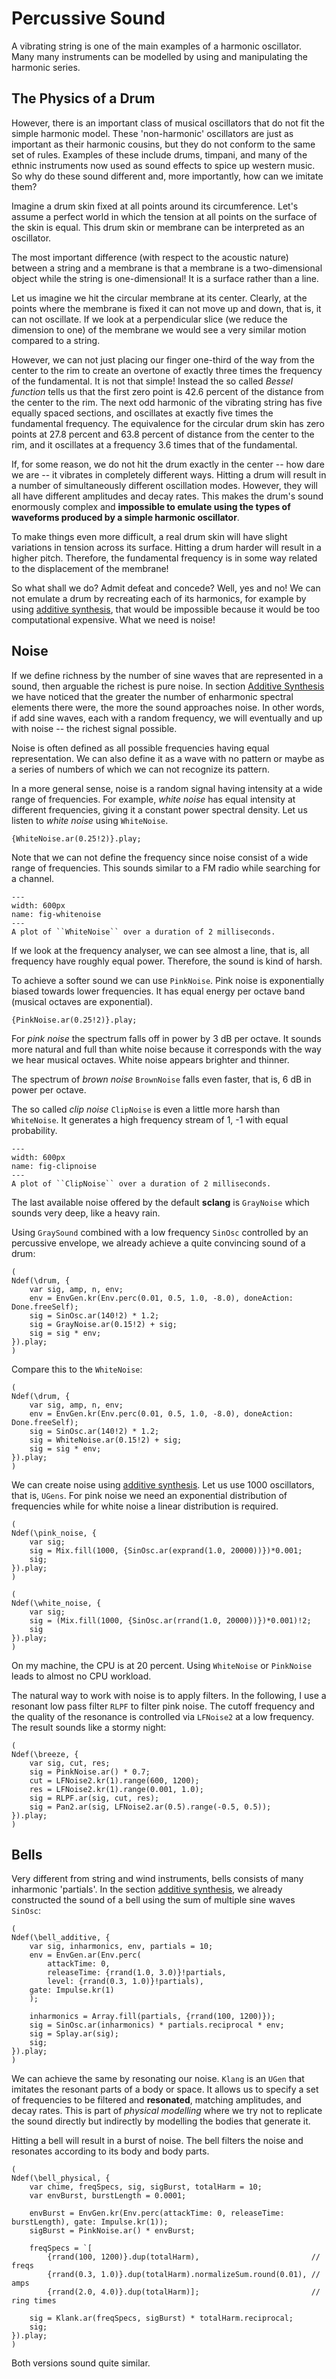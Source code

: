 # Percussive Sound

A vibrating string is one of the main examples of a harmonic oscillator.
Many many instruments can be modelled by using and manipulating the harmonic series.

## The Physics of a Drum

However, there is an important class of musical oscillators that do not fit the simple harmonic model.
These 'non-harmonic' oscillators are just as important as their harmonic cousins, but they do not conform to the same set of rules.
Examples of these include drums, timpani, and many of the ethnic instruments now used as sound effects to spice up western music.
So why do these sound different and, more importantly, how can we imitate them?

Imagine a drum skin fixed at all points around its circumference.
Let's assume a perfect world in which the tension at all points on the surface of the skin is equal.
This drum skin or membrane can be interpreted as an oscillator.

The most important difference (with respect to the acoustic nature) between a string and a membrane is that a membrane is a two-dimensional object while the string is one-dimensional!
It is a surface rather than a line.

Let us imagine we hit the circular membrane at its center.
Clearly, at the points where the membrane is fixed it can not move up and down, that is, it can not oscillate.
If we look at a perpendicular slice (we reduce the dimension to one) of the membrane we would see a very similar motion compared to a string.

However, we can not just placing our finger one-third of the way from the center to the rim to create an overtone of exactly three times the frequency of the fundamental.
It is not that simple!
Instead the so called *Bessel function* tells us that the first zero point is 42.6 percent of the distance from the center to the rim.
The next odd harmonic of the vibrating string has five equally spaced sections, and oscillates at exactly five times the fundamental frequency.
The equivalence for the circular drum skin has zero points at 27.8 percent and 63.8 percent of distance from the center to the rim, and it oscillates at a frequency 3.6 times that of the fundamental.

If, for some reason, we do not hit the drum exactly in the center -- how dare we are -- it vibrates in completely different ways.
Hitting a drum will result in a number of simultaneously different oscillation modes.
However, they will all have different amplitudes and decay rates.
This makes the drum's sound enormously complex and **impossible to emulate using the types of waveforms produced by a simple harmonic oscillator**.

To make things even more difficult, a real drum skin will have slight variations in tension across its surface.
Hitting a drum harder will result in a higher pitch.
Therefore, the fundamental frequency is in some way related to the displacement of the membrane!

So what shall we do?
Admit defeat and concede?
Well, yes and no!
We can not emulate a drum by recreating each of its harmonics, for example by using [additive synthesis](sec-additive-synthesis), that would be impossible because it would be too computational expensive.
What we need is noise!

## Noise

If we define richness by the number of sine waves that are represented in a sound, then arguable the richest is pure noise.
In section [Additive Synthesis](sec-additive-synthesis) we have noticed that the greater the number of enharmonic spectral elements there were, the more the sound approaches noise.
In other words, if add sine waves, each with a random frequency, we will eventually and up with noise -- the richest signal possible.

Noise is often defined as all possible frequencies having equal representation.
We can also define it as a wave with no pattern or maybe as a series of numbers of which we can not recognize its pattern.

In a more general sense, noise is a random signal having intensity at a wide range of frequencies.
For example, *white noise* has equal intensity at different frequencies, giving it a constant power spectral density.
Let us listen to *white noise* using ``WhiteNoise``.

```isc
{WhiteNoise.ar(0.25!2)}.play;
```

Note that we can not define the frequency since noise consist of a wide range of frequencies.
This sounds similar to a FM radio while searching for a channel.

```{figure} ../../figs/sounddesign/whitenoise.png
---
width: 600px
name: fig-whitenoise
---
A plot of ``WhiteNoise`` over a duration of 2 milliseconds.
```

If we look at the frequency analyser, we can see almost a line, that is, all frequency have roughly equal power.
Therefore, the sound is kind of harsh.

To achieve a softer sound we can use ``PinkNoise``.
Pink noise is exponentially biased towards lower frequencies.
It has equal energy per octave band (musical octaves are exponential).

```isc
{PinkNoise.ar(0.25!2)}.play;
```

For *pink noise* the spectrum falls off in power by 3 dB per octave.
It sounds more natural and full than white noise because it corresponds with the way we hear musical octaves.
White noise appears brighter and thinner.

The spectrum of *brown noise* ``BrownNoise`` falls even faster, that is, 6 dB in power per octave.

The so called *clip noise* ``ClipNoise`` is even a little more harsh than ``WhiteNoise``.
It generates a high frequency stream of 1, -1 with equal probability.

```{figure} ../../figs/sounddesign/clipnoise.png
---
width: 600px
name: fig-clipnoise
---
A plot of ``ClipNoise`` over a duration of 2 milliseconds.
```

The last available noise offered by the default **sclang** is ``GrayNoise`` which sounds very deep, like a heavy rain.

Using ``GraySound`` combined with a low frequency ``SinOsc`` controlled by an percussive envelope, we already achieve a quite convincing sound of a drum:

```isc
(
Ndef(\drum, {
    var sig, amp, n, env;
    env = EnvGen.kr(Env.perc(0.01, 0.5, 1.0, -8.0), doneAction: Done.freeSelf);
    sig = SinOsc.ar(140!2) * 1.2;
    sig = GrayNoise.ar(0.15!2) + sig;	
    sig = sig * env;
}).play;
)
```

Compare this to the ``WhiteNoise``:

```isc
(
Ndef(\drum, {
    var sig, amp, n, env;
    env = EnvGen.kr(Env.perc(0.01, 0.5, 1.0, -8.0), doneAction: Done.freeSelf);
    sig = SinOsc.ar(140!2) * 1.2;
    sig = WhiteNoise.ar(0.15!2) + sig;	
    sig = sig * env;
}).play;
)
```

We can create noise using [additive synthesis](sec-additive-synthesis).
Let us use 1000 oscillators, that is, ``UGens``.
For pink noise we need an exponential distribution of frequencies while for white noise a linear distribution is required.

```isc
(
Ndef(\pink_noise, {
    var sig;
    sig = Mix.fill(1000, {SinOsc.ar(exprand(1.0, 20000))})*0.001;
    sig;
}).play;
)
```

```isc
(
Ndef(\white_noise, {
    var sig;
	sig = (Mix.fill(1000, {SinOsc.ar(rrand(1.0, 20000))})*0.001)!2;
	sig
}).play;
)
```

On my machine, the CPU is at 20 percent.
Using ``WhiteNoise`` or ``PinkNoise`` leads to almost no CPU workload.

The natural way to work with noise is to apply filters.
In the following, I use a resonant low pass filter ``RLPF`` to filter pink noise.
The cutoff frequency and the quality of the resonance is controlled via ``LFNoise2`` at a low frequency.
The result sounds like a stormy night:

```isc
(
Ndef(\breeze, {
    var sig, cut, res;
    sig = PinkNoise.ar() * 0.7;
    cut = LFNoise2.kr(1).range(600, 1200);
    res = LFNoise2.kr(1).range(0.001, 1.0);
    sig = RLPF.ar(sig, cut, res);
    sig = Pan2.ar(sig, LFNoise2.ar(0.5).range(-0.5, 0.5));
}).play;
)
```



## Bells

Very different from string and wind instruments, bells consists of many inharmonic 'partials'.
In the section [additive synthesis](sec-additive-synthesis), we already constructed the sound of a bell using the sum of multiple sine waves ``SinOsc``:

```isc
(
Ndef(\bell_additive, {
    var sig, inharmonics, env, partials = 10;
    env = EnvGen.ar(Env.perc(
        attackTime: 0,
        releaseTime: {rrand(1.0, 3.0)}!partials,
        level: {rrand(0.3, 1.0)}!partials),
    gate: Impulse.kr(1)
    );

    inharmonics = Array.fill(partials, {rrand(100, 1200)});
    sig = SinOsc.ar(inharmonics) * partials.reciprocal * env;
    sig = Splay.ar(sig);
    sig;
}).play;
)
```

We can achieve the same by resonating our noise.
``Klang`` is an ``UGen`` that imitates the resonant parts of a body or space.
It allows us to specify a set of frequencies to be filtered  and **resonated**, matching amplitudes, and decay rates.
This is part of *physical modelling* where we try not to replicate the sound directly but indirectly by modelling the bodies that generate it.

Hitting a bell will result in a burst of noise.
The bell filters the noise and resonates according to its body and body parts.

```isc
(
Ndef(\bell_physical, {
    var chime, freqSpecs, sig, sigBurst, totalHarm = 10;
    var envBurst, burstLength = 0.0001;

    envBurst = EnvGen.kr(Env.perc(attackTime: 0, releaseTime: burstLength), gate: Impulse.kr(1));
    sigBurst = PinkNoise.ar() * envBurst;

    freqSpecs = `[
        {rrand(100, 1200)}.dup(totalHarm),                         // freqs
        {rrand(0.3, 1.0)}.dup(totalHarm).normalizeSum.round(0.01), // amps
        {rrand(2.0, 4.0)}.dup(totalHarm)];                         // ring times

    sig = Klank.ar(freqSpecs, sigBurst) * totalHarm.reciprocal;
    sig;
}).play;
)
```

Both versions sound quite similar.
